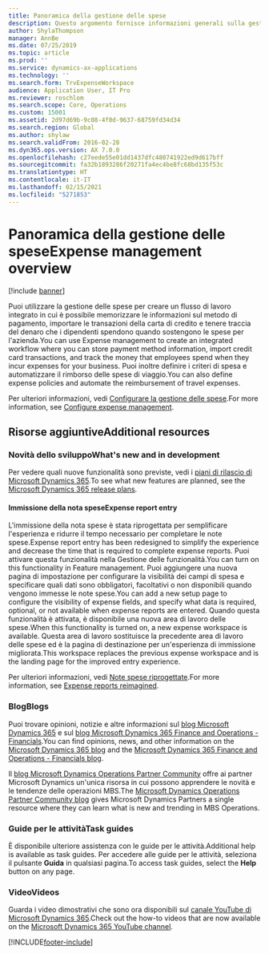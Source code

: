 ```yaml
---
title: Panoramica della gestione delle spese
description: Questo argomento fornisce informazioni generali sulla gestione delle spese e i collegamenti a risorse aggiuntive. Puoi utilizzare la gestione delle spese per creare un flusso di lavoro integrato in cui è possibile memorizzare le informazioni sul metodo di pagamento, importare le transazioni della carta di credito e tenere traccia del denaro che i dipendenti spendono quando sostengono le spese per l'azienda.
author: ShylaThompson
manager: AnnBe
ms.date: 07/25/2019
ms.topic: article
ms.prod: ''
ms.service: dynamics-ax-applications
ms.technology: ''
ms.search.form: TrvExpenseWorkspace
audience: Application User, IT Pro
ms.reviewer: roschlom
ms.search.scope: Core, Operations
ms.custom: 15001
ms.assetid: 2d97d69b-9c08-4f0d-9637-68759fd34d34
ms.search.region: Global
ms.author: shylaw
ms.search.validFrom: 2016-02-28
ms.dyn365.ops.version: AX 7.0.0
ms.openlocfilehash: c27eede55e01dd1437dfc480741922ed9d617bff
ms.sourcegitcommit: fa32b1893286f20271fa4ec4be8fc68bd135f53c
ms.translationtype: HT
ms.contentlocale: it-IT
ms.lasthandoff: 02/15/2021
ms.locfileid: "5271853"
---
```

# <a name="expense-management-overview"></a><span data-ttu-id="6f070-104">Panoramica della gestione delle spese</span><span class="sxs-lookup"><span data-stu-id="6f070-104">Expense management overview</span></span>

[!include [banner](../includes/banner.md)]

<span data-ttu-id="6f070-105">Puoi utilizzare la gestione delle spese per creare un flusso di lavoro integrato in cui è possibile memorizzare le informazioni sul metodo di pagamento, importare le transazioni della carta di credito e tenere traccia del denaro che i dipendenti spendono quando sostengono le spese per l'azienda.</span><span class="sxs-lookup"><span data-stu-id="6f070-105">You can use Expense management to create an integrated workflow where you can store payment method information, import credit card transactions, and track the money that employees spend when they incur expenses for your business.</span></span> <span data-ttu-id="6f070-106">Puoi inoltre definire i criteri di spesa e automatizzare il rimborso delle spese di viaggio.</span><span class="sxs-lookup"><span data-stu-id="6f070-106">You can also define expense policies and automate the reimbursement of travel expenses.</span></span>

<span data-ttu-id="6f070-107">Per ulteriori informazioni, vedi [Configurare la gestione delle spese](plan-expense-management.md).</span><span class="sxs-lookup"><span data-stu-id="6f070-107">For more information, see [Configure expense management](plan-expense-management.md).</span></span>

## <a name="additional-resources"></a><span data-ttu-id="6f070-108">Risorse aggiuntive</span><span class="sxs-lookup"><span data-stu-id="6f070-108">Additional resources</span></span>

### <a name="whats-new-and-in-development"></a><span data-ttu-id="6f070-109">Novità dello sviluppo</span><span class="sxs-lookup"><span data-stu-id="6f070-109">What's new and in development</span></span>

<span data-ttu-id="6f070-110">Per vedere quali nuove funzionalità sono previste, vedi i [piani di rilascio di Microsoft Dynamics 365](https://go.microsoft.com/fwlink/?linkid=2010158).</span><span class="sxs-lookup"><span data-stu-id="6f070-110">To see what new features are planned, see the [Microsoft Dynamics 365 release plans](https://go.microsoft.com/fwlink/?linkid=2010158).</span></span>

#### <a name="expense-report-entry"></a><span data-ttu-id="6f070-111">Immissione della nota spese</span><span class="sxs-lookup"><span data-stu-id="6f070-111">Expense report entry</span></span>

<span data-ttu-id="6f070-112">L'immissione della nota spese è stata riprogettata per semplificare l'esperienza e ridurre il tempo necessario per completare le note spese.</span><span class="sxs-lookup"><span data-stu-id="6f070-112">Expense report entry has been redesigned to simplify the experience and decrease the time that is required to complete expense reports.</span></span> <span data-ttu-id="6f070-113">Puoi attivare questa funzionalità nella Gestione delle funzionalità.</span><span class="sxs-lookup"><span data-stu-id="6f070-113">You can turn on this functionality in Feature management.</span></span> <span data-ttu-id="6f070-114">Puoi aggiungere una nuova pagina di impostazione per configurare la visibilità dei campi di spesa e specificare quali dati sono obbligatori, facoltativi o non disponibili quando vengono immesse le note spese.</span><span class="sxs-lookup"><span data-stu-id="6f070-114">You can add a new setup page to configure the visibility of expense fields, and specify what data is required, optional, or not available when expense reports are entered.</span></span> <span data-ttu-id="6f070-115">Quando questa funzionalità è attivata, è disponibile una nuova area di lavoro delle spese.</span><span class="sxs-lookup"><span data-stu-id="6f070-115">When this functionality is turned on, a new expense workspace is available.</span></span> <span data-ttu-id="6f070-116">Questa area di lavoro sostituisce la precedente area di lavoro delle spese ed è la pagina di destinazione per un'esperienza di immissione migliorata.</span><span class="sxs-lookup"><span data-stu-id="6f070-116">This workspace replaces the previous expense workspace and is the landing page for the improved entry experience.</span></span>

<span data-ttu-id="6f070-117">Per ulteriori informazioni, vedi [Note spese riprogettate](ExpenseWorkspaceNew.md).</span><span class="sxs-lookup"><span data-stu-id="6f070-117">For more information, see [Expense reports reimagined](ExpenseWorkspaceNew.md).</span></span>

### <a name="blogs"></a><span data-ttu-id="6f070-118">Blog</span><span class="sxs-lookup"><span data-stu-id="6f070-118">Blogs</span></span>

<span data-ttu-id="6f070-119">Puoi trovare opinioni, notizie e altre informazioni sul [blog Microsoft Dynamics 365](https://community.dynamics.com/b/msftdynamicsblog?c=Enterprise) e sul [blog Microsoft Dynamics 365 Finance and Operations - Financials](https://community.dynamics.com/365/financeandoperations/b/financials).</span><span class="sxs-lookup"><span data-stu-id="6f070-119">You can find opinions, news, and other information on the [Microsoft Dynamics 365 blog](https://community.dynamics.com/b/msftdynamicsblog?c=Enterprise) and the [Microsoft Dynamics 365 Finance and Operations - Financials blog](https://community.dynamics.com/365/financeandoperations/b/financials).</span></span>

<span data-ttu-id="6f070-120">Il [blog Microsoft Dynamics Operations Partner Community](https://community.dynamics.com/partner/b/operationspartnercommunityblog) offre ai partner Microsoft Dynamics un'unica risorsa in cui possono apprendere le novità e le tendenze delle operazioni MBS.</span><span class="sxs-lookup"><span data-stu-id="6f070-120">The [Microsoft Dynamics Operations Partner Community blog](https://community.dynamics.com/partner/b/operationspartnercommunityblog) gives Microsoft Dynamics Partners a single resource where they can learn what is new and trending in MBS Operations.</span></span>

### <a name="task-guides"></a><span data-ttu-id="6f070-121">Guide per le attività</span><span class="sxs-lookup"><span data-stu-id="6f070-121">Task guides</span></span>

<span data-ttu-id="6f070-122">È disponibile ulteriore assistenza con le guide per le attività.</span><span class="sxs-lookup"><span data-stu-id="6f070-122">Additional help is available as task guides.</span></span> <span data-ttu-id="6f070-123">Per accedere alle guide per le attività, seleziona il pulsante **Guida** in qualsiasi pagina.</span><span class="sxs-lookup"><span data-stu-id="6f070-123">To access task guides, select the **Help** button on any page.</span></span>

### <a name="videos"></a><span data-ttu-id="6f070-124">Video</span><span class="sxs-lookup"><span data-stu-id="6f070-124">Videos</span></span>

<span data-ttu-id="6f070-125">Guarda i video dimostrativi che sono ora disponibili sul [canale YouTube di Microsoft Dynamics 365](https://www.youtube.com/channel/UCJGCg4rB3QSs8y_1FquelBQ).</span><span class="sxs-lookup"><span data-stu-id="6f070-125">Check out the how-to videos that are now available on the [Microsoft Dynamics 365 YouTube channel](https://www.youtube.com/channel/UCJGCg4rB3QSs8y_1FquelBQ).</span></span>


[!INCLUDE[footer-include](../includes/footer-banner.md)]